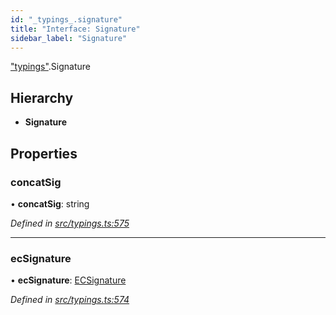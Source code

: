 ```yaml
---
id: "_typings_.signature"
title: "Interface: Signature"
sidebar_label: "Signature"
---
```


["typings"](../modules/_typings_.md).Signature

## Hierarchy

* **Signature**

## Properties

### concatSig

•  **concatSig**: string

*Defined in [src/typings.ts:575](https://github.com/trustlines-protocol/clientlib/blob/8b30ce1/src/typings.ts#L575)*

___

### ecSignature

•  **ecSignature**: [ECSignature](_typings_.ecsignature.md)

*Defined in [src/typings.ts:574](https://github.com/trustlines-protocol/clientlib/blob/8b30ce1/src/typings.ts#L574)*
